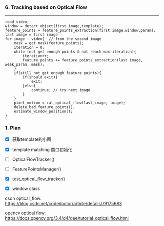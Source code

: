 ### 6. Tracking based on Optical Flow

----

~~~pseudocode
read video;
window = detect_object(first image,template);
feature_points = feature_points_extraction(first image,window,param);
last image = first image
for image : video{  // from the second image
	mask = get_mask(feature_points);
	iteration = 0;
 	while (not get enough points & not reach max iteration){
		iteration++;
		feature_points += feature_points_extraction(last image, weak_param, mask); 
	}
	if(still not get enough feature points){
        if(should exit){
        	exit;
        }else{
        	continue; // try next image
        }
    }
	pixel_motion = cal_optical_flow(last_image, image);
	delete_bad_feature_points();
	estimate_window_position();
}
~~~

### 1. Plan 

- [x] 获取template的小图
- [x] template matching 窗口初始化
- [ ] OpticalFlowTracker()
- [ ] FeaturePointsManager()
- [x] test_optical_flow_tracker()
- [x] window class







csdn optical_flow: https://blog.csdn.net/codedoctor/article/details/79175683

opencv optical flow: https://docs.opencv.org/3.4/d4/dee/tutorial_optical_flow.html